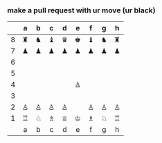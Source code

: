 ### make a pull request with ur move (ur black)

|   | a | b | c | d | e | f | g | h |
|:-:|:-:|:-:|:-:|:-:|:-:|:-:|:-:|:-:|
| 8 | ♜ | ♞ | ♝ | ♛ | ♚ | ♝ | ♞ | ♜ |
| 7 | ♟ | ♟ | ♟ | ♟ | ♟ | ♟ | ♟ | ♟ |
| 6 |   |   |   |   |   |   |   |   |
| 5 |   |   |   |   |   |   |   |   |
| 4 |   |   |   |   | ♙ |   |   |   |
| 3 |   |   |   |   |   |   |   |   |
| 2 | ♙ | ♙ | ♙ | ♙ |   | ♙ | ♙ | ♙ |
| 1 | ♖ | ♘ | ♗ | ♕ | ♔ | ♗ | ♘ | ♖ |
|   | a | b | c | d | e | f | g | h |

<!---
okcherri/okcherri is a ✨ special ✨ repository because its `README.md` (this file) appears on your GitHub profile.
You can click the Preview link to take a look at your changes.
--->
